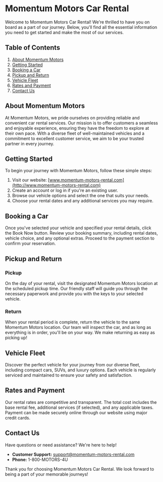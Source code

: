 # Momentum Motors Car Rental

Welcome to Momentum Motors Car Rental! We're thrilled to have you on board as a part of our journey. Below, you'll find all the essential information you need to get started and make the most of our services.

## Table of Contents

1. [About Momentum Motors](#about-momentum-motors)
2. [Getting Started](#getting-started)
3. [Booking a Car](#booking-a-car)
4. [Pickup and Return](#pickup-and-return)
5. [Vehicle Fleet](#vehicle-fleet)
6. [Rates and Payment](#rates-and-payment)
7. [Contact Us](#contact-us)

## About Momentum Motors

At Momentum Motors, we pride ourselves on providing reliable and convenient car rental services. Our mission is to offer customers a seamless and enjoyable experience, ensuring they have the freedom to explore at their own pace. With a diverse fleet of well-maintained vehicles and a commitment to excellent customer service, we aim to be your trusted partner in every journey.

## Getting Started

To begin your journey with Momentum Motors, follow these simple steps:

1. Visit our website: [www.momentum-motors-rental.com](http://www.momentum-motors-rental.com)
2. Create an account or log in if you're an existing user.
3. Browse our vehicle options and select the one that suits your needs.
4. Choose your rental dates and any additional services you may require.

## Booking a Car

Once you've selected your vehicle and specified your rental details, click the Book Now button. Review your booking summary, including rental dates, vehicle choice, and any optional extras. Proceed to the payment section to confirm your reservation.

## Pickup and Return

### Pickup

On the day of your rental, visit the designated Momentum Motors location at the scheduled pickup time. Our friendly staff will guide you through the necessary paperwork and provide you with the keys to your selected vehicle.

### Return

When your rental period is complete, return the vehicle to the same Momentum Motors location. Our team will inspect the car, and as long as everything is in order, you'll be on your way. We make returning as easy as picking up!

## Vehicle Fleet

Discover the perfect vehicle for your journey from our diverse fleet, including compact cars, SUVs, and luxury options. Each vehicle is regularly serviced and maintained to ensure your safety and satisfaction.

## Rates and Payment

Our rental rates are competitive and transparent. The total cost includes the base rental fee, additional services (if selected), and any applicable taxes. Payment can be made securely online through our website using major credit cards.

## Contact Us

Have questions or need assistance? We're here to help!

- **Customer Support:** support@momentum-motors-rental.com
- **Phone:** 1-800-MOTORS-4U

Thank you for choosing Momentum Motors Car Rental. We look forward to being a part of your memorable journeys!
